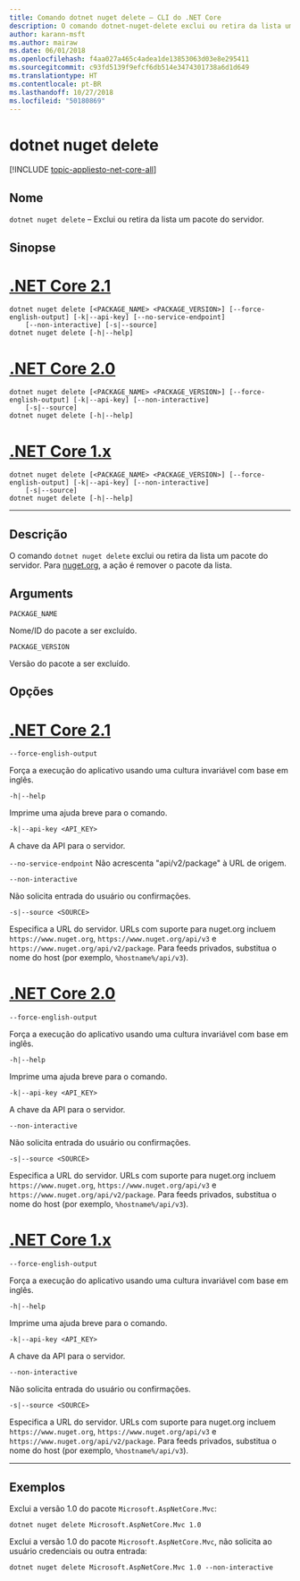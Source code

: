 ```yaml
---
title: Comando dotnet nuget delete – CLI do .NET Core
description: O comando dotnet-nuget-delete exclui ou retira da lista um pacote do servidor.
author: karann-msft
ms.author: mairaw
ms.date: 06/01/2018
ms.openlocfilehash: f4aa027a465c4adea1de13853063d03e8e295411
ms.sourcegitcommit: c93fd5139f9efcf6db514e3474301738a6d1d649
ms.translationtype: HT
ms.contentlocale: pt-BR
ms.lasthandoff: 10/27/2018
ms.locfileid: "50180869"
---
```

# <a name="dotnet-nuget-delete"></a>dotnet nuget delete

[!INCLUDE [topic-appliesto-net-core-all](../../../includes/topic-appliesto-net-core-all.md)]

## <a name="name"></a>Nome

`dotnet nuget delete` – Exclui ou retira da lista um pacote do servidor.

## <a name="synopsis"></a>Sinopse

# <a name="net-core-21tabnetcore21"></a>[.NET Core 2.1](#tab/netcore21)
```
dotnet nuget delete [<PACKAGE_NAME> <PACKAGE_VERSION>] [--force-english-output] [-k|--api-key] [--no-service-endpoint]
    [--non-interactive] [-s|--source]
dotnet nuget delete [-h|--help]
```
# <a name="net-core-20tabnetcore20"></a>[.NET Core 2.0](#tab/netcore20)
```
dotnet nuget delete [<PACKAGE_NAME> <PACKAGE_VERSION>] [--force-english-output] [-k|--api-key] [--non-interactive]
    [-s|--source]
dotnet nuget delete [-h|--help]
```
# <a name="net-core-1xtabnetcore1x"></a>[.NET Core 1.x](#tab/netcore1x)
```
dotnet nuget delete [<PACKAGE_NAME> <PACKAGE_VERSION>] [--force-english-output] [-k|--api-key] [--non-interactive]
    [-s|--source]
dotnet nuget delete [-h|--help]
```
---

## <a name="description"></a>Descrição

O comando `dotnet nuget delete` exclui ou retira da lista um pacote do servidor. Para [nuget.org](https://www.nuget.org/), a ação é remover o pacote da lista.

## <a name="arguments"></a>Arguments

`PACKAGE_NAME`

Nome/ID do pacote a ser excluído.

`PACKAGE_VERSION`

Versão do pacote a ser excluído.

## <a name="options"></a>Opções

# <a name="net-core-21tabnetcore21"></a>[.NET Core 2.1](#tab/netcore21)

`--force-english-output`

 Força a execução do aplicativo usando uma cultura invariável com base em inglês.

`-h|--help`

Imprime uma ajuda breve para o comando.

`-k|--api-key <API_KEY>`

A chave da API para o servidor.

`--no-service-endpoint` Não acrescenta "api/v2/package" à URL de origem.

`--non-interactive`

Não solicita entrada do usuário ou confirmações.

`-s|--source <SOURCE>`

Especifica a URL do servidor. URLs com suporte para nuget.org incluem `https://www.nuget.org`, `https://www.nuget.org/api/v3` e `https://www.nuget.org/api/v2/package`. Para feeds privados, substitua o nome do host (por exemplo, `%hostname%/api/v3`).

# <a name="net-core-20tabnetcore20"></a>[.NET Core 2.0](#tab/netcore20)

`--force-english-output`

 Força a execução do aplicativo usando uma cultura invariável com base em inglês.

`-h|--help`

Imprime uma ajuda breve para o comando.

`-k|--api-key <API_KEY>`

A chave da API para o servidor.

`--non-interactive`

Não solicita entrada do usuário ou confirmações.

`-s|--source <SOURCE>`

Especifica a URL do servidor. URLs com suporte para nuget.org incluem `https://www.nuget.org`, `https://www.nuget.org/api/v3` e `https://www.nuget.org/api/v2/package`. Para feeds privados, substitua o nome do host (por exemplo, `%hostname%/api/v3`).

# <a name="net-core-1xtabnetcore1x"></a>[.NET Core 1.x](#tab/netcore1x)

`--force-english-output`

 Força a execução do aplicativo usando uma cultura invariável com base em inglês.

`-h|--help`

Imprime uma ajuda breve para o comando.

`-k|--api-key <API_KEY>`

A chave da API para o servidor.

`--non-interactive`

Não solicita entrada do usuário ou confirmações.

`-s|--source <SOURCE>`

Especifica a URL do servidor. URLs com suporte para nuget.org incluem `https://www.nuget.org`, `https://www.nuget.org/api/v3` e `https://www.nuget.org/api/v2/package`. Para feeds privados, substitua o nome do host (por exemplo, `%hostname%/api/v3`).

---

## <a name="examples"></a>Exemplos

Exclui a versão 1.0 do pacote `Microsoft.AspNetCore.Mvc`:

`dotnet nuget delete Microsoft.AspNetCore.Mvc 1.0`

Exclui a versão 1.0 do pacote `Microsoft.AspNetCore.Mvc`, não solicita ao usuário credenciais ou outra entrada:

`dotnet nuget delete Microsoft.AspNetCore.Mvc 1.0 --non-interactive`
